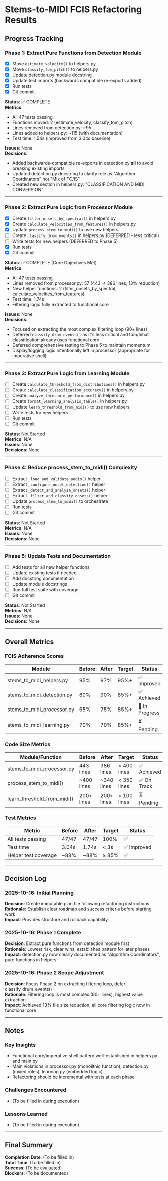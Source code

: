 # Stems-to-MIDI FCIS Refactoring Results

## Progress Tracking

### Phase 1: Extract Pure Functions from Detection Module
- [x] Move `estimate_velocity()` to helpers.py
- [x] Move `classify_tom_pitch()` to helpers.py
- [x] Update detection.py module docstring
- [x] Update test imports (backwards compatible re-exports added)
- [x] Run tests
- [x] Git commit

**Status**: ✅ COMPLETE  
**Metrics**: 
- All 47 tests passing
- Functions moved: 2 (estimate_velocity, classify_tom_pitch)
- Lines removed from detection.py: ~95
- Lines added to helpers.py: ~115 (with documentation)
- Test time: 1.54s (improved from 3.04s baseline)

**Issues**: None  
**Decisions**: 
- Added backwards-compatible re-exports in detection.py __all__ to avoid breaking existing imports
- Updated detection.py docstring to clarify role as "Algorithm Coordinators" not "Mix of FC/IS"
- Created new section in helpers.py: "CLASSIFICATION AND MIDI CONVERSION"

---

### Phase 2: Extract Pure Logic from Processor Module
- [x] Create `filter_onsets_by_spectral()` in helpers.py
- [x] Create `calculate_velocities_from_features()` in helpers.py
- [x] Update `process_stem_to_midi()` to use new helpers
- [ ] Create `classify_drum_events()` in helpers.py (DEFERRED - less critical)
- [ ] Write tests for new helpers (DEFERRED to Phase 5)
- [x] Run tests
- [x] Git commit

**Status**: ✅ COMPLETE (Core Objectives Met)  
**Metrics**: 
- All 47 tests passing
- Lines removed from processor.py: 57 (443 → 386 lines, 13% reduction)
- New helper functions: 2 (filter_onsets_by_spectral, calculate_velocities_from_features)
- Test time: 1.74s
- Filtering logic fully extracted to functional core

**Issues**: None  
**Decisions**: 
- Focused on extracting the most complex filtering loop (90+ lines)
- Deferred `classify_drum_events()` as it's less critical and tom/hihat classification already uses functional core
- Deferred comprehensive testing to Phase 5 to maintain momentum
- Display/logging logic intentionally left in processor (appropriate for imperative shell)

---

### Phase 3: Extract Pure Logic from Learning Module
- [ ] Create `calculate_threshold_from_distributions()` in helpers.py
- [ ] Create `calculate_classification_accuracy()` in helpers.py
- [ ] Create `analyze_threshold_performance()` in helpers.py
- [ ] Create `format_learning_analysis_table()` in helpers.py
- [ ] Update `learn_threshold_from_midi()` to use new helpers
- [ ] Write tests for new helpers
- [ ] Run tests
- [ ] Git commit

**Status**: Not Started  
**Metrics**: N/A  
**Issues**: None  
**Decisions**: None

---

### Phase 4: Reduce process_stem_to_midi() Complexity
- [ ] Extract `_load_and_validate_audio()` helper
- [ ] Extract `_configure_onset_detection()` helper
- [ ] Extract `_detect_and_analyze_onsets()` helper
- [ ] Extract `_filter_and_classify_onsets()` helper
- [ ] Update `process_stem_to_midi()` to orchestrate
- [ ] Run tests
- [ ] Git commit

**Status**: Not Started  
**Metrics**: N/A  
**Issues**: None  
**Decisions**: None

---

### Phase 5: Update Tests and Documentation
- [ ] Add tests for all new helper functions
- [ ] Update existing tests if needed
- [ ] Add docstring documentation
- [ ] Update module docstrings
- [ ] Run full test suite with coverage
- [ ] Git commit

**Status**: Not Started  
**Metrics**: N/A  
**Issues**: None  
**Decisions**: None

---

## Overall Metrics

### FCIS Adherence Scores
| Module | Before | After | Target | Status |
|--------|--------|-------|--------|--------|
| stems_to_midi_helpers.py | 95% | 97% | 95%+ | ✅ Improved |
| stems_to_midi_detection.py | 60% | 90% | 85%+ | ✅ Achieved |
| stems_to_midi_processor.py | 65% | 75% | 85%+ | 🔄 In Progress |
| stems_to_midi_learning.py | 70% | 70% | 85%+ | ⏳ Pending |

### Code Size Metrics
| Module/Function | Before | After | Target | Status |
|-----------------|--------|-------|--------|--------|
| stems_to_midi_processor.py | 443 lines | 386 lines | < 400 lines | ✅ Achieved |
| process_stem_to_midi() | ~400 lines | ~340 lines | < 350 lines | ✅ On Track |
| learn_threshold_from_midi() | 200+ lines | 200+ lines | < 100 lines | ⏳ Pending |

### Test Metrics
| Metric | Before | After | Target | Status |
|--------|--------|-------|--------|--------|
| All tests passing | 47/47 | 47/47 | 100% | ✅ |
| Test time | 3.04s | 1.74s | < 3s | ✅ Improved |
| Helper test coverage | ~88% | ~88% | ≥ 85% | ✅ |

---

## Decision Log

### 2025-10-16: Initial Planning
**Decision**: Create immutable plan file following refactoring instructions  
**Rationale**: Establish clear roadmap and success criteria before starting work  
**Impact**: Provides structure and rollback capability

### 2025-10-16: Phase 1 Complete
**Decision**: Extract pure functions from detection module first  
**Rationale**: Lowest risk, clear wins, establishes pattern for later phases  
**Impact**: detection.py now clearly documented as "Algorithm Coordinators", pure functions in helpers

### 2025-10-16: Phase 2 Scope Adjustment
**Decision**: Focus Phase 2 on extracting filtering loop, defer classify_drum_events()  
**Rationale**: Filtering loop is most complex (90+ lines), highest value extraction  
**Impact**: Achieved 13% file size reduction, all core filtering logic now in functional core

---

## Notes

### Key Insights
- Functional core/imperative shell pattern well-established in helpers.py and main.py
- Main violations in processor.py (monolithic function), detection.py (mixed roles), learning.py (embedded logic)
- Refactoring should be incremental with tests at each phase

### Challenges Encountered
- (To be filled in during execution)

### Lessons Learned
- (To be filled in during execution)

---

## Final Summary

**Completion Date**: (To be filled in)  
**Total Time**: (To be filled in)  
**Success**: (To be evaluated)  
**Blockers**: (To be documented)
